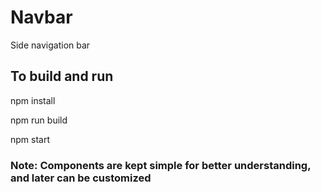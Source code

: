 # Navbar

Side navigation bar

## To build and run

npm install

npm run build

npm start

### Note: Components are kept simple for better understanding, and later can be customized